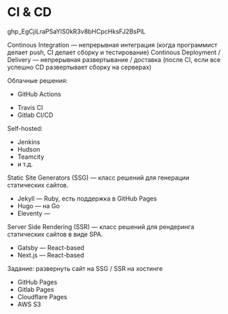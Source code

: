 # CI & CD

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

Continous Integration — непрерывная интеграция (когда программист делает push, CI делает сборку и тестирование)
Continous Deployment / Delivery — непрерывная развертывание / доставка (после CI, если все успешно CD развертывает сборку на серверах)

Облачные решения:

+ GitHub Actions
- Travis CI
- Gitlab CI/CD

Self-hosted:

- Jenkins
- Hudson
- Teamcity
- и т.д.

Static Site Generators (SSG) — класс решений для генерации статических сайтов.

- Jekyll — Ruby, есть поддержка в GitHub Pages
- Hugo — на Go
- Eleventy — 

Server Side Rendering (SSR) — класс решений для рендеринга статических сайтов в виде SPA.

- Gatsby — React-based
- Next.js — React-based

Задание: развернуть сайт на SSG / SSR на хостинге

- GitHub Pages
- Gitlab Pages
- Cloudflare Pages
- AWS S3
